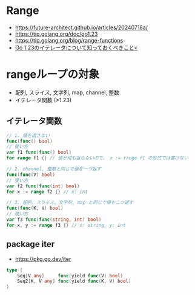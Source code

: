 # Range
- https://future-architect.github.io/articles/20240718a/
- https://tip.golang.org/doc/go1.23
- https://tip.golang.org/blog/range-functions
- [Go 1.23のイテレータについて知っておくべきこと<](https://zenn.dev/syumai/articles/cqud4gab5gv2qkig5vh0)
# rangeループの対象
- 配列, スライス, 文字列, map, channel, 整数
- イテレータ関数 (>1.23)
## イテレータ関数
```go
// 1. 値を返さない
func(func() bool)
// 使い方
var f1 func(func() bool)
for range f1 {} // 値が何も返らないので、 x := range f1 の形式では書けない

// 2. channel, 整数と同じで値を一つ返す
func(func(V) bool)
// 使い方
var f2 func(func(int) bool)
for x := range f2 {} // x: int

// 3. 配列、スライス、文字列, map と同じで値を二つ返す
func(func(K, V) bool)
// 使い方
var f3 func(func(string, int) bool)
for x, y := range f3 {} // x: string, y: int
```
## package iter 
- https://pkg.go.dev/iter
``` go
type (
	Seq[V any]     func(yield func(V) bool)
	Seq2[K, V any] func(yield func(K, V) bool)
)
```
